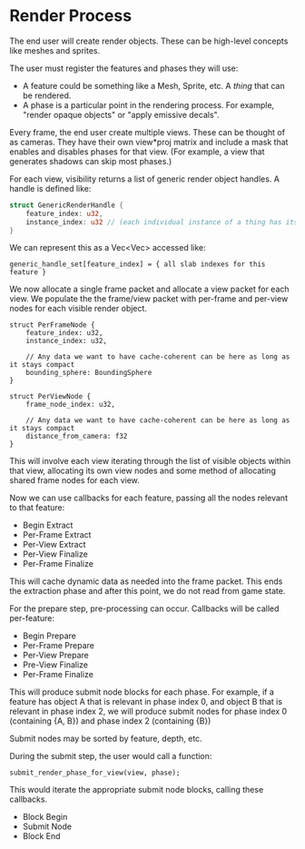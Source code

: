 # Render Process

The end user will create render objects. These can be high-level concepts like meshes and sprites.

The user must register the features and phases they will use:
 - A feature could be something like a Mesh, Sprite, etc. A *thing* that can be rendered.
 - A phase is a particular point in the rendering process. For example, "render opaque objects" or "apply emissive decals".

Every frame, the end user create multiple views. These can be thought of as cameras. They have their own
view*proj matrix and include a mask that enables and disables phases for that view. (For example, a view that generates
shadows can skip most phases.)

For each view, visibility returns a list of generic render object handles. A handle is defined like:

```rust
struct GenericRenderHandle {
    feature_index: u32,
    instance_index: u32 // (each individual instance of a thing has its own index within the feature)
}
```

We can represent this as a Vec<Vec<u32>> accessed like:

```
generic_handle_set[feature_index] = { all slab indexes for this feature }
```

We now allocate a single frame packet and allocate a view packet for each view. We populate the the frame/view packet
with per-frame and per-view nodes for each visible render object.

```
struct PerFrameNode {
    feature_index: u32,
    instance_index: u32,

    // Any data we want to have cache-coherent can be here as long as it stays compact
    bounding_sphere: BoundingSphere
}

struct PerViewNode {
    frame_node_index: u32,

    // Any data we want to have cache-coherent can be here as long as it stays compact
    distance_from_camera: f32
}
```

This will involve each view iterating through the list of visible objects within that view, allocating its own view nodes
and some method of allocating shared frame nodes for each view.

Now we can use callbacks for each feature, passing all the nodes relevant to that feature:
 - Begin Extract
 - Per-Frame Extract
 - Per-View Extract
 - Per-View Finalize
 - Per-Frame Finalize

This will cache dynamic data as needed into the frame packet. This ends the extraction phase and after this point, we do
not read from game state.

For the prepare step, pre-processing can occur. Callbacks will be called per-feature:
 - Begin Prepare
 - Per-Frame Prepare
 - Per-View Prepare
 - Pre-View Finalize
 - Per-Frame Finalize
 
This will produce submit node blocks for each phase. For example, if a feature has object A that is relevant in phase
index 0, and object B that is relevant in phase index 2, we will produce submit nodes for phase index 0
(containing {A, B}) and phase index 2 (containing {B})

Submit nodes may be sorted by feature, depth, etc.

During the submit step, the user would call a function:

```
submit_render_phase_for_view(view, phase);
```

This would iterate the appropriate submit node blocks, calling these callbacks.
 - Block Begin
 - Submit Node
 - Block End
